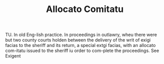 ---
title: Allocato Comitatu
letter: A
permalink: "/definitions/allocato-comitatu.html"
body: TU. In old Eng-lish practice. In proceedings in outlawry, wheu there were but
  two county courts holden between the delivery of the writ of exigi facias to the
  sheriff and its return, a special extgi facias, with an allocato com-itatu issued
  to the sheriff iu order to com-plete the proceedings. See Exigent
published_at: '2018-07-07'
layout: post
---